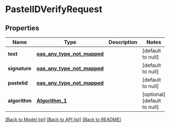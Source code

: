 # PastelIDVerifyRequest
## Properties

| Name | Type | Description | Notes |
|------------ | ------------- | ------------- | -------------|
| **text** | [**oas_any_type_not_mapped**](.md) |  | [default to null] |
| **signature** | [**oas_any_type_not_mapped**](.md) |  | [default to null] |
| **pastelid** | [**oas_any_type_not_mapped**](.md) |  | [default to null] |
| **algorithm** | [**Algorithm_1**](Algorithm_1.md) |  | [optional] [default to null] |

[[Back to Model list]](../README.md#documentation-for-models) [[Back to API list]](../README.md#documentation-for-api-endpoints) [[Back to README]](../README.md)

